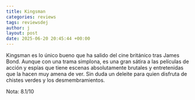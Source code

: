 ```yaml
---
title: Kingsman
categories: reviews
tags: reviewsdej
author: j
layout: post
date: 2025-06-20 20:45:44 +00:00
---
```


Kingsman es lo único bueno que ha salido del cine británico tras James Bond. Aunque con una trama simplona, es una gran sátira a las películas de acción y espías que tiene escenas absolutamente  brutales y entretenidas que la hacen muy amena de ver. Sin duda un deleite para quien disfruta de chistes verdes y los  desmembramientos.

Nota: 8.1/10
